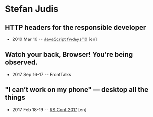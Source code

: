 # Stefan Judis

## HTTP headers for the responsible developer
- 2019 Mar 16 -- [JavaScript fwdays&#39;19](https://fwdays.com/en/event/js-fwdays-2019/review/http-headers-for-the-responsible-developer) [en]   
## Watch your back, Browser! You&#39;re being observed.
- 2017 Sep 16-17 -- FrontTalks    
## &quot;I can’t work on my phone&quot; — desktop all the things
- 2017 Feb 18-19 -- [RS Conf 2017](https://www.youtube.com/watch?v=eQ9mSH4je0U) [en]   
